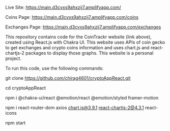 Live Site: https://main.d3cvxs9ahxzij7.amplifyapp.com/

Coins Page: https://main.d3cvxs9ahxzij7.amplifyapp.com/coins

Exchanges Page: https://main.d3cvxs9ahxzij7.amplifyapp.com/exchanges

This repository contains code for the CoinTrackr website (link above), created using React.js with Chakra UI.
This website uses APIs of coin gecko to get exchanges and crypto coins information and uses chart.js and react-chartjs-2 packages to display those graphs.
This website is a personal project.

To run this code, use the following commands:

git clone https://github.com/chirag4601/cryptoAppReact.git

cd cryptoAppReact

npm i @chakra-ui/react @emotion/react @emotion/styled framer-motion

npm i react-router-dom axios chart.js@3.9.1 react-chartjs-2@4.3.1 react-icons

npm start
